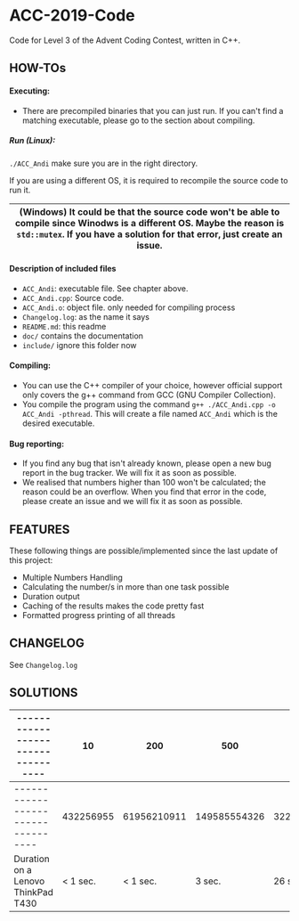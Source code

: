 # ACC-2019-Code

Code for Level 3 of the Advent Coding Contest, written in C++.

## HOW-TOs

#### Executing:

- There are precompiled binaries that you can just run. If you can't find a matching executable, please go to the section about compiling.

##### Run (Linux):
`./ACC_Andi` make sure you are in the right directory.

If you are using a different OS, it is required to recompile the source code to run it.


| (Windows) It could be that the source code won't be able to compile since Winodws is a different OS. Maybe the reason is `std::mutex`. If you have a solution for that error, just create an issue. |
| --- |

#### Description of included files
- `ACC_Andi`: executable file. See chapter above.
- `ACC_Andi.cpp`: Source code.
- `ACC_Andi.o`: object file. only needed for compiling process
- `Changelog.log`: as the name it says
- `README.md`: this readme
- `doc/` contains the documentation
- `include/` ignore this folder now

#### Compiling:

- You can use the C++ compiler of your choice, however official support only covers the g++ command from GCC (GNU Compiler Collection).
- You compile the program using the command `g++ ./ACC_Andi.cpp -o ACC_Andi -pthread`. This will create a file named `ACC_Andi` which is the desired executable.

#### Bug reporting:

- If you find any bug that isn't already known, please open a new bug report in the bug tracker. We will fix it as soon as possible.
- We realised that numbers higher than 100 won't be calculated; the reason could be an overflow. When you find that error in the code, please create an issue and we will fix it as soon as possible.

## FEATURES
These following things are possible/implemented since the last update of this project:

- Multiple Numbers Handling
- Calculating the number/s in more than one task possible
- Duration output
- Caching of the results makes the code pretty fast
- Formatted progress printing of all threads

## CHANGELOG

See `Changelog.log`

## SOLUTIONS

| ---------------------------------- | 10        | 200         | 500          | 1000         | 10000         | 2000000000 |
| ---------------------------------- | --------- | ----------- | ------------ | ------------ | ------------- | ---------- |
| ---------------------------------- | 432256955 | 61956210911 | 149585554326 | 322833621931 | 3264567774119 | ?          |
| Duration on a Lenovo ThinkPad T430 |  < 1 sec. |  < 1 sec.   |   3 sec.     |    26 sec.   | ?             | ?          |

